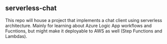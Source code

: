 ## serverless-chat

This repo will house a project that implements a chat client using serverless architecture. 
Mainly for learning about Azure Logic App workflows and Fucntions, but might make it deployable to AWS as well (Step Functions and Lambdas).
